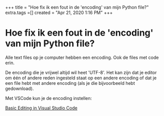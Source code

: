 +++
title = "Hoe fix ik een fout in de 'encoding' van mijn Python file?"
extra.tags =[]
created = "Apr 21, 2020 1:16 PM"
+++
# Hoe fix ik een fout in de 'encoding' van mijn Python file?


Alle text files op je computer hebben een encoding. Ook de files met code erin.

De encoding die je vrijwel altijd wil heet 'UTF-8'. Het kan zijn dat je editor om één of andere reden ingesteld staat op een andere encoding of dat je een file hebt met andere encoding (als je die bijvoorbeeld hebt gedownload).

Met VSCode kun je de encoding instellen:

[Basic Editing in Visual Studio Code](https://code.visualstudio.com/docs/editor/codebasics#_file-encoding-support)